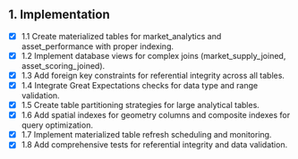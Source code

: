 ## 1. Implementation
- [x] 1.1 Create materialized tables for market_analytics and asset_performance with proper indexing.
- [x] 1.2 Implement database views for complex joins (market_supply_joined, asset_scoring_joined).
- [x] 1.3 Add foreign key constraints for referential integrity across all tables.
- [x] 1.4 Integrate Great Expectations checks for data type and range validation.
- [x] 1.5 Create table partitioning strategies for large analytical tables.
- [x] 1.6 Add spatial indexes for geometry columns and composite indexes for query optimization.
- [x] 1.7 Implement materialized table refresh scheduling and monitoring.
- [x] 1.8 Add comprehensive tests for referential integrity and data validation.
